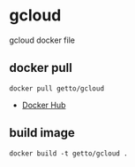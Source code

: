 # gcloud

gcloud docker file

## docker pull

```
docker pull getto/gcloud
```

* [Docker Hub](https://hub.docker.com/r/getto/gcloud/)

## build image

```
docker build -t getto/gcloud .
```
